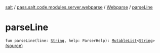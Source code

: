 [salt](../../index.md) / [pass.salt.code.modules.server.webparse](../index.md) / [Webparse](index.md) / [parseLine](./parse-line.md)

# parseLine

`fun parseLine(line: `[`String`](https://kotlinlang.org/api/latest/jvm/stdlib/kotlin/-string/index.html)`, help: ParserHelp): `[`MutableList`](https://kotlinlang.org/api/latest/jvm/stdlib/kotlin.collections/-mutable-list/index.html)`<`[`String`](https://kotlinlang.org/api/latest/jvm/stdlib/kotlin/-string/index.html)`>` [(source)](https://github.com/kurbaniec-tgm/salt/tree/master/code/modules/server/webparse/Webparse.kt#L254)